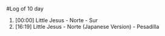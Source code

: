 #Log of 10 day

1. [00:00] Little Jesus - Norte - Sur
1. [16:19] Little Jesus - Norte (Japanese Version) - Pesadilla

